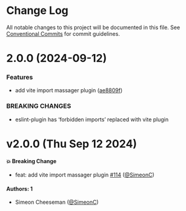 # Change Log

All notable changes to this project will be documented in this file.
See [Conventional Commits](https://conventionalcommits.org) for commit guidelines.

# 2.0.0 (2024-09-12)


### Features

* add vite import massager plugin ([ae8809f](https://github.com/tablecheck/frontend/commit/ae8809fc50184f8c63a76f34bcbd780e99600523))


### BREAKING CHANGES

* eslint-plugin has ‘forbidden imports’ replaced with vite plugin





# v2.0.0 (Thu Sep 12 2024)

#### 💥 Breaking Change

- feat: add vite import massager plugin [#114](https://github.com/tablecheck/frontend/pull/114) ([@SimeonC](https://github.com/SimeonC))

#### Authors: 1

- Simeon Cheeseman ([@SimeonC](https://github.com/SimeonC))
